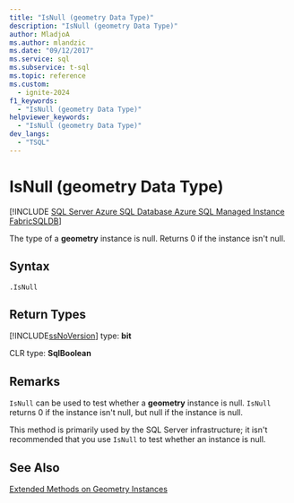 ```yaml
---
title: "IsNull (geometry Data Type)"
description: "IsNull (geometry Data Type)"
author: MladjoA
ms.author: mlandzic
ms.date: "09/12/2017"
ms.service: sql
ms.subservice: t-sql
ms.topic: reference
ms.custom:
  - ignite-2024
f1_keywords:
  - "IsNull (geometry Data Type)"
helpviewer_keywords:
  - "IsNull (geometry Data Type)"
dev_langs:
  - "TSQL"
---
```

# IsNull (geometry Data Type)
[!INCLUDE [SQL Server Azure SQL Database Azure SQL Managed Instance FabricSQLDB](../../includes/applies-to-version/sql-asdb-asdbmi-fabricsqldb.md)]

The type of a **geometry** instance is null. Returns 0 if the instance isn't null.
  
## Syntax  
  
```  
.IsNull  
```  
  
## Return Types
 [!INCLUDE[ssNoVersion](../../includes/ssnoversion-md.md)] type: **bit**  
  
 CLR type: **SqlBoolean**  
  
## Remarks  
 `IsNull` can be used to test whether a **geometry** instance is null. `IsNull` returns 0 if the instance isn't null, but null if the instance is null.  
  
 This method is primarily used by the SQL Server infrastructure; it isn't recommended that you use `IsNull` to test whether an instance is null.  
  

## See Also  
 [Extended Methods on Geometry Instances](../../t-sql/spatial-geometry/extended-methods-on-geometry-instances.md)  
  
  
